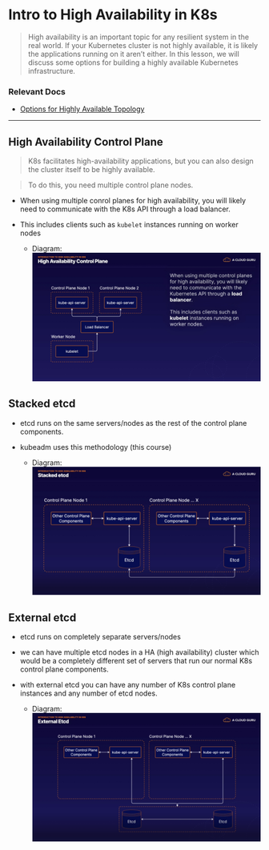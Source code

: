 # Intro to High Availability in K8s

> High availability is an important topic for any resilient system in the real world. If your Kubernetes cluster is not highly available, it is likely the applications running on it aren’t either. In this lesson, we will discuss some options for building a highly available Kubernetes infrastructure.

### Relevant Docs

- [Options for Highly Available Topology](https://kubernetes.io/docs/setup/production-environment/tools/kubeadm/ha-topology/)

---

## High Availability Control Plane

> K8s facilitates high-availability applications, but you can also design the cluster itself to be highly available.

> To do this, you need multiple control plane nodes.

  - When using multiple conrol planes for high availability, you will likely need to communicate with the K8s API through a load balancer.

  - This includes clients such as `kubelet` instances running on worker nodes

    - Diagram:
    ![alt text](./CKA-diagrams/CKA-HACP.png)

## Stacked etcd

- etcd runs on the same servers/nodes as the rest of the control plane components.

- kubeadm uses this methodology (this course)

    - Diagram:
    ![alt text](./CKA-diagrams/CKA-stacked_etcd.png)


## External etcd

- etcd runs on completely separate servers/nodes

- we can have multiple etcd nodes in a HA (high availability) cluster which would be a completely different set of servers that run our normal K8s control plane components.

- with external etcd you can have any number of K8s control plane instances and any number of etcd nodes.

    - Diagram:
    ![alt text](./CKA-diagrams/CKA-external_etcd.png)

